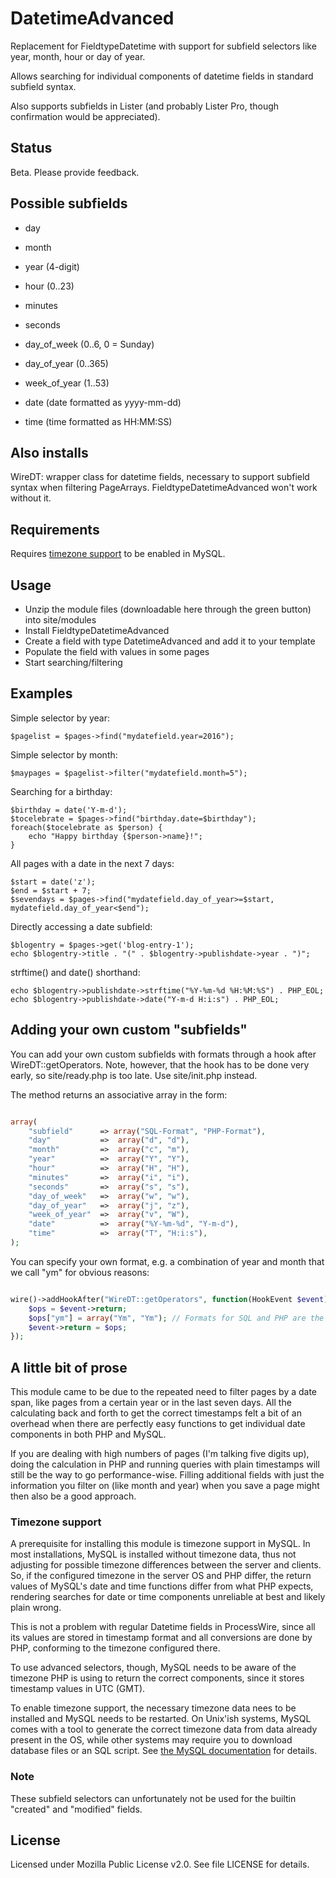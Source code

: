 # DatetimeAdvanced
Replacement for FieldtypeDatetime with support for subfield selectors like year, month, hour or day of year.

Allows searching for individual components of datetime fields in
standard subfield syntax.

Also supports subfields in Lister (and probably Lister Pro, though confirmation would be appreciated).

## Status

Beta. Please provide feedback.

## Possible subfields

- day
- month
- year (4-digit)
- hour (0..23)
- minutes
- seconds
- day_of_week (0..6, 0 = Sunday)
- day_of_year (0..365)
- week_of_year (1..53)

- date (date formatted as yyyy-mm-dd)
- time (time formatted as HH:MM:SS)

## Also installs
WireDT: wrapper class for datetime fields, necessary to support
subfield syntax when filtering PageArrays. FieldtypeDatetimeAdvanced won't work
without it.

## Requirements

Requires [timezone support](http://dev.mysql.com/doc/refman/5.7/en/time-zone-support.html) to be enabled in MySQL.

## Usage

- Unzip the module files (downloadable here through the green button) into site/modules
- Install FieldtypeDatetimeAdvanced
- Create a field with type DatetimeAdvanced and add it to your template
- Populate the field with values in some pages
- Start searching/filtering

## Examples

Simple selector by year:
```
$pagelist = $pages->find("mydatefield.year=2016");
```

Simple selector by month:
```
$maypages = $pagelist->filter("mydatefield.month=5");
```

Searching for a birthday:
```
$birthday = date('Y-m-d');
$tocelebrate = $pages->find("birthday.date=$birthday");
foreach($tocelebrate as $person) {
	echo "Happy birthday {$person->name}!";
}
```

All pages with a date in the next 7 days:
```
$start = date('z');
$end = $start + 7;
$sevendays = $pages->find("mydatefield.day_of_year>=$start, mydatefield.day_of_year<$end");
```

Directly accessing a date subfield:
```
$blogentry = $pages->get('blog-entry-1');
echo $blogentry->title . "(" . $blogentry->publishdate->year . ")";
```

strftime() and date() shorthand:
```
echo $blogentry->publishdate->strftime("%Y-%m-%d %H:%M:%S") . PHP_EOL;
echo $blogentry->publishdate->date("Y-m-d H:i:s") . PHP_EOL;
```

## Adding your own custom "subfields"

You can add your own custom subfields with formats through a hook after WireDT::getOperators.
Note, however, that the hook has to be done very early, so site/ready.php is too late. Use
site/init.php instead.

The method returns an associative array in the form:
```php

array(
	"subfield"		=> array("SQL-Format", "PHP-Format"),
	"day"			=>	array("d", "d"),
	"month"			=>	array("c", "m"),
	"year"			=>	array("Y", "Y"),
	"hour"			=>	array("H", "H"),
	"minutes"		=>	array("i", "i"),
	"seconds"		=>	array("s", "s"),
	"day_of_week"	=>	array("w", "w"),
	"day_of_year"	=>	array("j", "z"),
	"week_of_year"	=>	array("v", "W"),
	"date"			=>	array("%Y-%m-%d", "Y-m-d"),
	"time"			=>	array("T", "H:i:s"),
);

```

You can specify your own format, e.g. a combination of year and month that we call "ym" for
obvious reasons:

```php

wire()->addHookAfter("WireDT::getOperators", function(HookEvent $event) {
	$ops = $event->return;
	$ops["ym"] = array("Ym", "Ym");	// Formats for SQL and PHP are the same
	$event->return = $ops;
});
```

## A little bit of prose

This module came to be due to the repeated need to filter pages by a date span, like pages
from a certain year or in the last seven days. All the calculating back and forth to get the
correct timestamps felt a bit of an overhead when there are perfectly easy functions to get
individual date components in both PHP and MySQL.

If you are dealing with high numbers of pages (I'm talking five digits up), doing the calculation
in PHP and running queries with plain timestamps will still be the way to go performance-wise.
Filling additional fields with just the information you filter on (like month and year) when you
save a page might then also be a good approach.

### Timezone support

A prerequisite for installing this module is timezone support in MySQL. In most installations,
MySQL is installed without timezone data, thus not adjusting for possible timezone differences
between the server and clients. So, if the configured timezone in the server OS and PHP differ,
the return values of MySQL's date and time functions differ from what PHP expects, rendering
searches for date or time components unreliable at best and likely plain wrong.

This is not a problem with regular Datetime fields in ProcessWire, since all its values are
stored in timestamp format and all conversions are done by PHP, conforming to the timezone
configured there.

To use advanced selectors, though, MySQL needs to be aware of the timezone PHP is using to
return the correct components, since it stores timestamp values in UTC (GMT).

To enable timezone support, the necessary timezone data nees to be installed and MySQL
needs to be restarted. On Unix'ish systems, MySQL comes with a tool to generate the
correct timezone data from data already present in the OS, while other systems may require
you to download database files or an SQL script. See
[the MySQL documentation](http://dev.mysql.com/doc/refman/5.7/en/time-zone-support.html) for details.

### Note

These subfield selectors can unfortunately not be used for the builtin "created" and "modified" fields.

## License

Licensed under Mozilla Public License v2.0. See file LICENSE for details.
